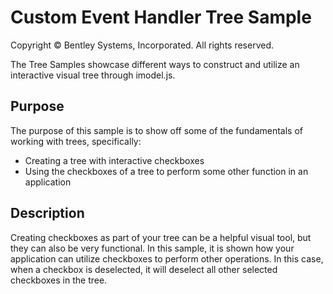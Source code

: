 # Custom Event Handler Tree Sample

Copyright © Bentley Systems, Incorporated. All rights reserved.

The Tree Samples showcase different ways to construct and utilize an interactive visual tree through imodel.js.

## Purpose

The purpose of this sample is to show off some of the fundamentals of working with trees, specifically:

* Creating a tree with interactive checkboxes
* Using the checkboxes of a tree to perform some other function in an application

## Description

Creating checkboxes as part of your tree can be a helpful visual tool, but they can also be very functional. In this sample, it is shown how your application can utilize checkboxes to perform other operations. In this case, when a checkbox is deselected, it will deselect all other selected checkboxes in the tree.
